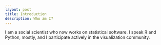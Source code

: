 ```yaml
---
layout: post
title: Introduction
description: Who am I?
---
```


I am a social scientist who now works on statistical software. I speak R and Python, mostly, and I participate actively in the visualization community.